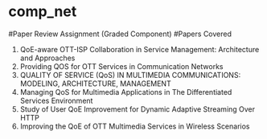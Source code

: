 # comp_net
#Paper Review Assignment (Graded Component)
#Papers Covered
1) QoE-aware OTT-ISP Collaboration in Service Management: Architecture and Approaches 
2) Providing QOS for OTT Services in Communication Networks 
3) QUALITY OF SERVICE (QoS) IN MULTIMEDIA COMMUNICATIONS: MODELING, ARCHITECTURE, MANAGEMENT
4) Managing QoS for Multimedia Applications in The Differentiated Services Environment 
5) Study of User QoE Improvement for Dynamic Adaptive Streaming Over HTTP
6) Improving the QoE of OTT Multimedia Services in Wireless Scenarios

